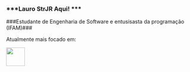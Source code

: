 ### ***Lauro StrJR Aqui! ***
###Estudante de Engenharia de Software e entusisasta da programação (IFAM)###

Atualmente mais focado em:
<div style="display: inline">
  <img width='50' height= '50' src="https://img.shields.io/badge/python-3670A0?style=for-the-badge&logo=python&logoColor=ffdd54 />
  <img width='50' height= '50' src="https://img.shields.io/badge/java-%23ED8B00.svg?style=for-the-badge&logo=openjdk&logoColor=white />
</div>


